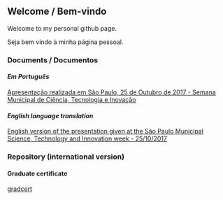 ## Welcome / Bem-vindo

Welcome to my personal github page.

Seja bem vindo à minha página pessoal.

### Documents / Documentos

#### *Em Português*

[Apresentação realizada em São Paulo, 25 de Outubro de 2017 - Semana Municipal de Ciência, Tecnologia e Inovação](docs/2017-11-15-licoes-aprendidas-e-uso-da-matematica.markdown)

#### *English language translation*

[English version of the presentation given at the São Paulo Municipal Science, Technology and Innovation week - 25/10/2017](docs/Lessons-learned-and-mathematics-usage-during-the-development-and-implementation-of-an-innovative-software.markdown)

### Repository (international version)

#### Graduate certificate

[gradcert](https://github.com/meredoschi/gradcert)
